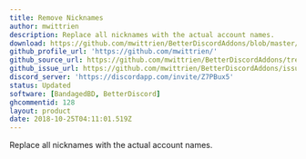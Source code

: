 ```yaml
---
title: Remove Nicknames
author: mwittrien
description: Replace all nicknames with the actual account names.
download: https://github.com/mwittrien/BetterDiscordAddons/blob/master/Plugins/RemoveNicknames/RemoveNicknames.plugin.js
github_profile_url: 'https://github.com/mwittrien/'
github_source_url: https://github.com/mwittrien/BetterDiscordAddons/tree/master/Plugins/RemoveNicknames
github_issue_url: https://github.com/mwittrien/BetterDiscordAddons/issues/
discord_server: 'https://discordapp.com/invite/Z7PBux5'
status: Updated
software: [BandagedBD, BetterDiscord]
ghcommentid: 128
layout: product
date: 2018-10-25T04:11:01.519Z
---
```

Replace all nicknames with the actual account names.